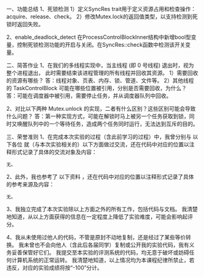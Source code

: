 一、功能总结
1、死锁检测
 1）定义SyncRes trait用于定义资源占用和检查操作：acquire、release、check。
 2）修改Mutex.lock的返回值类型，以支持检测到死锁时返回失败。

2、enable_deadlock_detect
 在ProcessControlBlockInner结构中新增bool型变量，控制死锁检测功能的开启与关闭。在SyncRes::check函数中检测该开关变量。

二、简答作业
1、在我们的多线程实现中，当主线程 (即 0 号线程) 退出时，视为整个进程退出， 此时需要结束该进程管理的所有线程并回收其资源。
 1）需要回收的资源有哪些？
 答：线程对象、页表、内存、锁、管道、文件等。
 2）其他线程的 TaskControlBlock 可能在哪些位置被引用，分别是否需要回收，为什么？
 答：可能在调度器中被引用，需要停止任务，并从调度器队列中回收。

2、对比以下两种 Mutex.unlock 的实现，二者有什么区别？这些区别可能会导致什么问题？
答：第一种实现方式，可能在解锁时马上被另一个任务获取到锁，同时又唤醒队列中的一个等待任务，造成两个任务同时运行，无法达到互斥的目的。

三、荣誉准则
1、在完成本次实验的过程（含此前学习的过程）中，我曾分别与 以下各位 就（与本次实验相关的）以下方面做过交流，还在代码中对应的位置以注释形式记录了具体的交流对象及内容：

    无。

2、此外，我也参考了 以下资料 ，还在代码中对应的位置以注释形式记录了具体的参考来源及内容：

    无。

3、我独立完成了本次实验除以上方面之外的所有工作，包括代码与文档。 我清楚地知道，从以上方面获得的信息在一定程度上降低了实验难度，可能会影响起评分。

4、我从未使用过他人的代码，不管是原封不动地复制，还是经过了某些等价转换。 我未曾也不会向他人（含此后各届同学）复制或公开我的实验代码，我有义务妥善保管好它们。 我提交至本实验的评测系统的代码，均无意于破坏或妨碍任何计算机系统的正常运转。 我清楚地知道，以上情况均为本课程纪律所禁止，若违反，对应的实验成绩将按“-100”分计。
